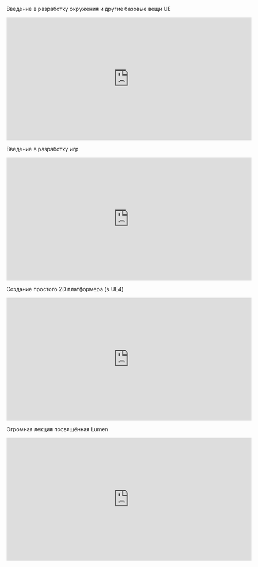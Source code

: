 Введение в разработку окружения и другие базовые вещи UE
<iframe width=640 height=320 src="https://www.youtube.com/embed/k-zMkzmduqI" title="Unreal Engine 5 Beginner Tutorial - UE5 Starter Course 2022" frameborder="0" allow="accelerometer; autoplay; clipboard-write; encrypted-media; gyroscope; picture-in-picture" allowfullscreen></iframe>

Введение в разработку игр
<iframe width=640 height=320 src="https://www.youtube.com/embed/ITCWa3oLNAQ" title="How to Create a Game in Unreal Engine 5 - UE5 Beginner Tutorial" frameborder="0" allow="accelerometer; autoplay; clipboard-write; encrypted-media; gyroscope; picture-in-picture" allowfullscreen></iframe>

Создание простого 2D платформера (в UE4)
<iframe width=640 height=320 src="https://www.youtube.com/embed/ltdybFxS59I" title="Платформер на Unreal Engine 4 - Часть 1" frameborder="0" allow="accelerometer; autoplay; clipboard-write; encrypted-media; gyroscope; picture-in-picture" allowfullscreen></iframe>

Огромная лекция посвящённая Lumen
<iframe width=640 height=320  src="https://www.youtube.com/embed/QdV_e-U7_pQ" title="Lumen | Inside Unreal" frameborder="0" allow="accelerometer; autoplay; clipboard-write; encrypted-media; gyroscope; picture-in-picture" allowfullscreen></iframe>

